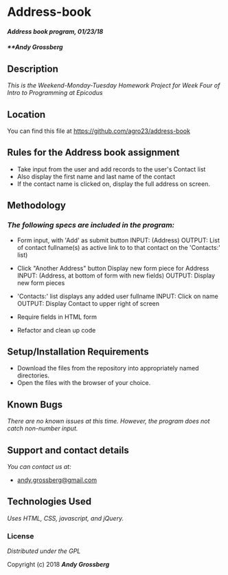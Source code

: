 # Address-book

#### _Address book program, 01/23/18_

#### _**Andy Grossberg_

## Description

_This is the Weekend-Monday-Tuesday Homework Project for Week Four of Intro to Programming at Epicodus_

## Location

You can find this file at https://github.com/agro23/address-book

## Rules for the Address book assignment

* Take input from the user and add records to the user's Contact list
* Also display the first name and last name of the contact
* If the contact name is clicked on, display the full address on screen.

## Methodology

### _The following specs are included in the program:_

* Form input, with 'Add' as submit button
  INPUT: (Address)
  OUTPUT: List of contact fullname(s) as active link to to that contact on the 'Contacts:' list)

* Click "Another Address" button
    Display new form piece for Address
  INPUT: (Address, at bottom of form with new fields)
  OUTPUT: Display new form pieces

* 'Contacts:' list displays any added user fullname
  INPUT: Click on name
  OUTPUT: Display Contact to upper right of screen

* Require fields in HTML form

* Refactor and clean up code

## Setup/Installation Requirements

* Download the files from the repository into appropriately named directories.
* Open the files with the browser of your choice.

## Known Bugs

_There are no known issues at this time. However, the program does not catch non-number input._

## Support and contact details

_You can contact us at:_

* andy.grossberg@gmail.com

## Technologies Used

_Uses HTML, CSS, javascript, and jQuery._

### License

*Distributed under the GPL*

Copyright (c) 2018 **_Andy Grossberg_**
